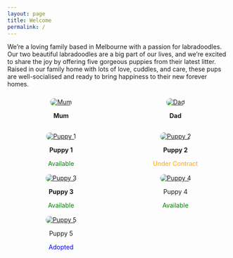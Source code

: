 ```yaml
---
layout: page
title: Welcome
permalink: /
---
```


We’re a loving family based in Melbourne with a passion for labradoodles. Our two beautiful labradoodles are a big part of our lives, and we’re excited to share the joy by offering five gorgeous puppies from their latest litter. Raised in our family home with lots of love, cuddles, and care, these pups are well-socialised and ready to bring happiness to their new forever homes.

<style>
.gallery {
  display: grid;
  grid-template-columns: repeat(auto-fit, minmax(200px, 1fr));
  gap: 16px;
  margin-top: 24px;
}
.gallery-item {
  text-align: center;
}
.gallery-item img {
  max-width: 100%;
  height: auto;
  border-radius: 12px;
}
</style>

<div class="gallery">
  <div class="gallery-item">
    <a href="/mum">
    <img src="https://media.istockphoto.com/id/1309897630/photo/cobberdog-pup-on-white.webp?s=2048x2048&w=is&k=20&c=xe90m_8JPR2YknwN2MGK94ZDt1LOms6l9_QXZUKHOdU=" alt="Mum"></a>
    </a>
    <p><strong>Mum</strong></p>
  </div>
  <div class="gallery-item">
  <a href="/dad">
    <img src="https://media.istockphoto.com/id/174938595/photo/goldendoddle-puppy-laying-in-grass.webp?s=2048x2048&w=is&k=20&c=ydsisiZc1wiK14Xd0Q7Qm_v2RtkSbnEEP4QdOAR0MCc=" alt="Dad"></a>
    <p><strong>Dad</strong></p>
  </div>

  <div class="gallery-item">
  <a href="/puppy_1">
    <img src="https://cdn.pixabay.com/photo/2017/06/25/20/53/puppy-2441961_960_720.jpg" alt="Puppy 1"></a>
    <p><strong>Puppy 1</strong></p><span style="color:green;">Available</span>
  </div>

  <div class="gallery-item">
  <a href="/puppy_2">
    <img src="https://cdn.pixabay.com/photo/2017/06/25/20/53/puppy-2441961_960_720.jpg" alt="Puppy 2"></a>
    <p><strong>Puppy 2</strong></p><span style="color:orange;">Under Contract</span>
  </div>

  <div class="gallery-item">
  <a href="/puppy_3">
    <img src="https://cdn.pixabay.com/photo/2017/06/25/20/53/puppy-2441961_960_720.jpg" alt="Puppy 3"></a>
    <p><strong>Puppy 3</strong></p><span style="color:green;">Available</span>
  </div>


  <div class="gallery-item">
    <a href="/puppy_4">
    <img src="https://cdn.pixabay.com/photo/2017/06/25/20/53/puppy-2441961_960_720.jpg" alt="Puppy 4"></a>
    <p>Puppy 4</p><span style="color:green;">Available</span>
  </div> 

  <div class="gallery-item">
  <a href="/puppy_5">
    <img src="https://cdn.pixabay.com/photo/2017/06/25/20/53/puppy-2441961_960_720.jpg" alt="Puppy 5"></a>
    <p>Puppy 5</p><span style="color:blue;">Adopted</span>
  </div>

</div>
